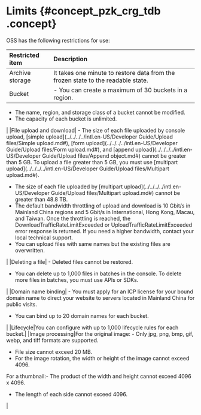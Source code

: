 # Limits {#concept_pzk_crg_tdb .concept}

OSS has the following restrictions for use:

|Restricted item|Description|
|:--------------|:----------|
|Archive storage|It takes one minute to restore data from the frozen state to the readable state.|
|Bucket| -   You can create a maximum of 30 buckets in a region.
-   The name, region, and storage class of a bucket cannot be modified.
-   The capacity of each bucket is unlimited.

 |
|File upload and download| -   The size of each file uploaded by console upload, [simple upload](../../../../intl.en-US/Developer Guide/Upload files/Simple upload.md#), [form upload](../../../../intl.en-US/Developer Guide/Upload files/Form upload.md#), and [append upload](../../../../intl.en-US/Developer Guide/Upload files/Append object.md#) cannot be greater than 5 GB. To upload a file greater than 5 GB, you must use [multipart upload](../../../../intl.en-US/Developer Guide/Upload files/Multipart upload.md#).
-   The size of each file uploaded by [multipart upload](../../../../intl.en-US/Developer Guide/Upload files/Multipart upload.md#) cannot be greater than 48.8 TB.
-   The default bandwidth throttling of upload and download is 10 Gbit/s in Mainland China regions and 5 Gbit/s in International, Hong Kong, Macau, and Taiwan. Once the throttling is reached, the DownloadTrafficRateLimitExceeded or UploadTrafficRateLimitExceeded error response is returned. If you need a higher bandwidth, contact your local technical support.
-   You can upload files with same names but the existing files are overwritten.

 |
|Deleting a file| -   Deleted files cannot be restored.
-   You can delete up to 1,000 files in batches in the console. To delete more files in batches, you must use APIs or SDKs.

 |
|Domain name binding| -   You must apply for an ICP license for your bound domain name to direct your website to servers located in Mainland China for public visits.
-   You can bind up to 20 domain names for each bucket.

 |
|Lifecycle|You can configure with up to 1,000 lifecycle rules for each bucket.|
|Image processing|For the original image: -   Only jpg, png, bmp, gif, webp, and tiff formats are supported.
-   File size cannot exceed 20 MB.
-   For the image rotation, the width or height of the image cannot exceed 4096.

For a thumbnail:-   The product of the width and height cannot exceed 4096 x 4096.
-   The length of each side cannot exceed 4096.

|

